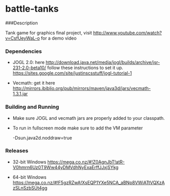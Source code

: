 battle-tanks
============

###Description

Tank game for graphics final project, visit http://www.youtube.com/watch?v=CsfUeyWaL-o for a demo video


### Dependencies 

*	JOGL 2.0: here http://download.java.net/media/jogl/builds/archive/jsr-231-2.0-beta10/ 
	follow these instructions to set it up. https://sites.google.com/site/justinscsstuff/jogl-tutorial-1


*	Vecmath: get it here http://mirrors.ibiblio.org/pub/mirrors/maven/java3d/jars/vecmath-1.3.1.jar


### Building and Running

*	Make sure JOGL and vecmath jars are properly added to your classpath.

*	To run in fullscreen mode make sure to add the VM parameter 

	-Dsun.java2d.noddraw=true


### Releases

*	32-bit Windows
	https://mega.co.nz/#!Z0AgnJbT!atR-V0hmrn6Uz0T9Ww44yDMVdhNyExaErffJJxjSYkg

*	64-bit Windows
	https://mega.co.nz/#!F5gzRZwA!XsEQP1YXe5NCA_aBNp8VWiATtVQXzAzSLnSzbSUt4gg
